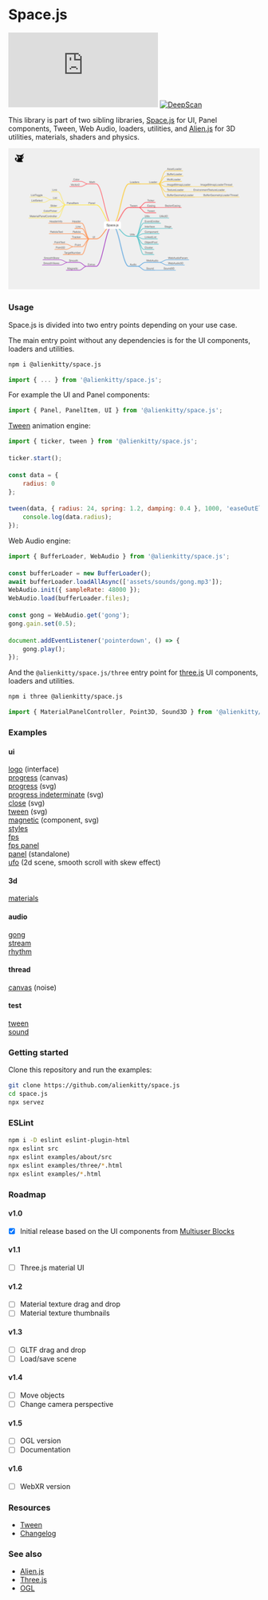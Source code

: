 # Space.js

[![NPM Package][npm]][npm-url]
[![DeepScan][deepscan]][deepscan-url]

This library is part of two sibling libraries, [Space.js](https://github.com/alienkitty/space.js) for UI, Panel components, Tween, Web Audio, loaders, utilities, and [Alien.js](https://github.com/alienkitty/alien.js) for 3D utilities, materials, shaders and physics.

<p>
    <img src="https://github.com/alienkitty/space.js/raw/main/space.js.png" alt="Space.js">
</p>

### Usage

Space.js is divided into two entry points depending on your use case.

The main entry point without any dependencies is for the UI components, loaders and utilities.

```sh
npm i @alienkitty/space.js
```

```js
import { ... } from '@alienkitty/space.js';
```

For example the UI and Panel components:

```js
import { Panel, PanelItem, UI } from '@alienkitty/space.js';
```

[Tween](https://github.com/alienkitty/alien.js/wiki/Tween) animation engine:

```js
import { ticker, tween } from '@alienkitty/space.js';

ticker.start();

const data = {
    radius: 0
};

tween(data, { radius: 24, spring: 1.2, damping: 0.4 }, 1000, 'easeOutElastic', null, () => {
    console.log(data.radius);
});
```

Web Audio engine:

```js
import { BufferLoader, WebAudio } from '@alienkitty/space.js';

const bufferLoader = new BufferLoader();
await bufferLoader.loadAllAsync(['assets/sounds/gong.mp3']);
WebAudio.init({ sampleRate: 48000 });
WebAudio.load(bufferLoader.files);

const gong = WebAudio.get('gong');
gong.gain.set(0.5);

document.addEventListener('pointerdown', () => {
    gong.play();
});
```

And the `@alienkitty/space.js/three` entry point for [three.js](https://github.com/mrdoob/three.js) UI components, loaders and utilities.

```sh
npm i three @alienkitty/space.js
```

```js
import { MaterialPanelController, Point3D, Sound3D } from '@alienkitty/space.js/three';
```

### Examples

#### ui

[logo](https://space.js.org/examples/logo.html) (interface)  
[progress](https://space.js.org/examples/progress_canvas.html) (canvas)  
[progress](https://space.js.org/examples/progress.html) (svg)  
[progress indeterminate](https://space.js.org/examples/progress_indeterminate.html) (svg)  
[close](https://space.js.org/examples/close.html) (svg)  
[tween](https://space.js.org/examples/tween.html) (svg)  
[magnetic](https://space.js.org/examples/magnetic.html) (component, svg)  
[styles](https://space.js.org/examples/styles.html)  
[fps](https://space.js.org/examples/fps.html)  
[fps panel](https://space.js.org/examples/fps_panel.html)  
[panel](https://space.js.org/examples/panel.html) (standalone)  
[ufo](https://ufo.ai/) (2d scene, smooth scroll with skew effect)  

#### 3d

[materials](https://space.js.org/examples/three/3d_materials.html)  

#### audio

[gong](https://space.js.org/examples/audio_gong.html)  
[stream](https://space.js.org/examples/audio_stream.html)  
[rhythm](https://space.js.org/examples/audio_rhythm.html)  

#### thread

[canvas](https://space.js.org/examples/thread_canvas.html) (noise)  

#### test

[tween](https://space.js.org/examples/test_tween.html)  
[sound](https://space.js.org/examples/test_sound.html)  

### Getting started

Clone this repository and run the examples:

```sh
git clone https://github.com/alienkitty/space.js
cd space.js
npx servez
```

### ESLint

```sh
npm i -D eslint eslint-plugin-html
npx eslint src
npx eslint examples/about/src
npx eslint examples/three/*.html
npx eslint examples/*.html
```

### Roadmap

#### v1.0

* [x] Initial release based on the UI components from [Multiuser Blocks](https://multiuser-blocks.glitch.me/)

#### v1.1

* [ ] Three.js material UI

#### v1.2

* [ ] Material texture drag and drop
* [ ] Material texture thumbnails

#### v1.3

* [ ] GLTF drag and drop
* [ ] Load/save scene

#### v1.4

* [ ] Move objects
* [ ] Change camera perspective

#### v1.5

* [ ] OGL version
* [ ] Documentation

#### v1.6

* [ ] WebXR version

### Resources

* [Tween](https://github.com/alienkitty/alien.js/wiki/Tween)
* [Changelog](https://github.com/alienkitty/space.js/releases)

### See also

* [Alien.js](https://github.com/alienkitty/alien.js)
* [Three.js](https://github.com/mrdoob/three.js)
* [OGL](https://github.com/oframe/ogl)


[npm]: https://img.shields.io/npm/v/@alienkitty/space.js
[npm-url]: https://www.npmjs.com/package/@alienkitty/space.js
[deepscan]: https://deepscan.io/api/teams/20020/projects/23997/branches/734568/badge/grade.svg
[deepscan-url]: https://deepscan.io/dashboard#view=project&tid=20020&pid=23997&bid=734568
